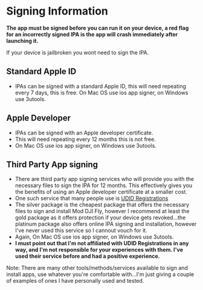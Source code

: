 # Signing Information

**The app must be signed before you can run it on your device, a red flag for an incorrectly signed IPA is the app will crash immediately after launching it.**

If your device is jailbroken you wont need to sign the IPA.

## Standard Apple ID
* IPAs can be signed with a standard Apple ID, this will need repeating every 7 days, this is free. On Mac OS use ios app signer, on Windows use 3utools.


## Apple Developer
* IPAs can be signed with an Apple developer certificate.
* This will need repeating every 12 months this is not free. 
* On Mac OS use ios app signer, on Windows use 3utools.


## Third Party App signing 
* There are third party app signing services who will provide you with the necessary files to sign the IPA for 12 months. This effectively gives you the benefits of using an Apple developer certificate at a smaller cost.
* One such service that many people use is [UDID Registrations](https://www.udidregistrations.com/buy)
* The silver package is the cheapest package that offers the necessary files to sign and install Mod DJI Fly, however I recommend at least the gold package as it offers protection if your device gets revoked...the platinum package also offers online IPA signing and installation, however I've never used this service so I cannout vouch for it.
* Again, On Mac OS use ios app signer, on Windows use 3utools.
* **I must point out that I'm not affiliated with UDID Registrations in any way, and I'm not responsible for your experiences with them. I've used their service before and had a positive experience.**

Note: There are many other tools/methods/services available to sign and install apps, use whatever you're comfortable with...I'm just giving a couple of examples of ones I have personally used and tested.

